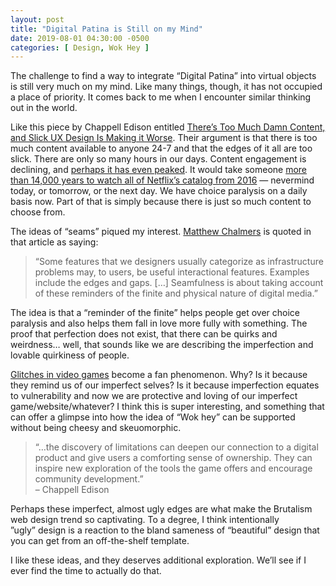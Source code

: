 ```yaml
---
layout: post
title: "Digital Patina is Still on my Mind"
date: 2019-08-01 04:30:00 -0500
categories: [ Design, Wok Hey ]
---
```


The challenge to find a way to integrate “Digital Patina” into virtual objects is still very much on my mind. Like many things, though, it has not occupied a place of priority. It comes back to me when I encounter similar thinking out in the world.

Like this piece by Chappell Edison entitled [There’s Too Much Damn Content, and Slick UX Design Is Making it Worse](https://eyeondesign.aiga.org/theres-too-much-damn-content-and-slick-ux-design-is-making-it-worse). Their argument is that there is too much content available to anyone 24-7 and that the edges of it all are too slick. There are only so many hours in our days. Content engagement is declining, and [perhaps it has even peaked](https://www.cmo.com/adobe-digital-insights/articles/2016/9/13/adi-advertising-demand-report-na-2016.html). It would take someone [more than 14,000 years to watch all of Netflix’s catalog from 2016](https://www.quora.com/How-many-hours-of-streaming-content-are-there-on-Netflix) — nevermind today, or tomorrow, or the next day. We have choice paralysis on a daily basis now. Part of that is simply because there is just so much content to choose from.

The ideas of “seams” piqued my interest. [Matthew Chalmers](http://www.dcs.gla.ac.uk/~matthew/papers/ubicomp2003HCISystems.pdf "Link to a PDF about Seamful desisgn") is quoted in that article as saying:

> “Some features that we designers usually categorize as infrastructure problems may, to users, be useful interactional features. Examples include the edges and gaps. […] Seamfulness is about taking account of these reminders of the finite and physical nature of digital media.”

The idea is that a “reminder of the finite” helps people get over choice paralysis and also helps them fall in love more fully with something. The proof that perfection does not exist, that there can be quirks and weirdness… well, that sounds like we are describing the imperfection and lovable quirkiness of people.

[Glitches in video games](https://www.gamedesigning.org/gaming/glitches/) become a fan phenomenon. Why? Is it because they remind us of our imperfect selves? Is it because imperfection equates to vulnerability and now we are protective and loving of our imperfect game/website/whatever? I think this is super interesting, and something that can offer a glimpse into how the idea of “Wok hey” can be supported without being cheesy and skeuomorphic.

> “…the discovery of limitations can deepen our connection to a digital product and give users a comforting sense of ownership. They can inspire new exploration of the tools the game offers and encourage community development.”  
– Chappell Edison

Perhaps these imperfect, almost ugly edges are what make the Brutalism web design trend so captivating. To a degree, I think intentionally ”ugly” design is a reaction to the bland sameness of “beautiful” design that you can get from an off-the-shelf template.

I like these ideas, and they deserves additional exploration. We’ll see if I ever find the time to actually do that.
